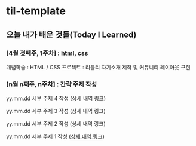 # til-template

## 오늘 내가 배운 것들(Today I Learned)

### [4월 첫째주, 1주차] : html, css

개념학습 : HTML / CSS
프로젝트 : 리틀리 자기소개 제작 및 커뮤니티 레이아웃 구현







### [n월 n째주, n주차] : 간략 주제 작성 

yy.mm.dd 세부 주제 4 작성 (상세 내역 링크)

yy.mm.dd 세부 주제 3 작성 (상세 내역 링크)

yy.mm.dd 세부 주제 2 작성 (상세 내역 링크)

yy.mm.dd 세부 주제 1 작성 ([상세 내역 링크](https://github.com/kakao-cloud-edu-5/til-template/blob/main/Jan/yyyy-mm-dd))
